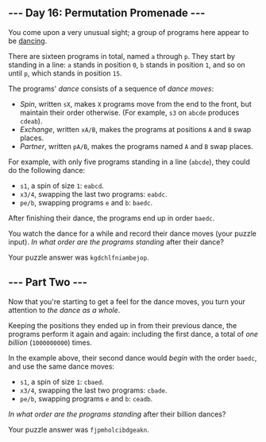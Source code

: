 \-\-\- Day 16: Permutation Promenade ---
----------------------------------------

You come upon a very unusual sight; a group of programs here appear to be [dancing](https://www.youtube.com/watch?v=lyZQPjUT5B4&t=53).

There are sixteen programs in total, named `a` through `p`. They start by standing in a line: `a` stands in position `0`, `b` stands in position `1`, and so on until `p`, which stands in position `15`.

The programs' _dance_ consists of a sequence of _dance moves_:

* _Spin_, written `sX`, makes `X` programs move from the end to the front, but maintain their order otherwise. (For example, `s3` on `abcde` produces `cdeab`).
* _Exchange_, written `xA/B`, makes the programs at positions `A` and `B` swap places.
* _Partner_, written `pA/B`, makes the programs named `A` and `B` swap places.

For example, with only five programs standing in a line (`abcde`), they could do the following dance:

* `s1`, a spin of size `1`: `eabcd`.
* `x3/4`, swapping the last two programs: `eabdc`.
* `pe/b`, swapping programs `e` and `b`: `baedc`.

After finishing their dance, the programs end up in order `baedc`.

You watch the dance for a while and record their dance moves (your puzzle input). _In what order are the programs standing_ after their dance?

Your puzzle answer was `kgdchlfniambejop`.

\-\-\- Part Two ---
-------------------

Now that you're starting to get a feel for the dance moves, you turn your attention to _the dance as a whole_.

Keeping the positions they ended up in from their previous dance, the programs perform it again and again: including the first dance, a total of _one billion_ (`1000000000`) times.

In the example above, their second dance would _begin_ with the order `baedc`, and use the same dance moves:

* `s1`, a spin of size `1`: `cbaed`.
* `x3/4`, swapping the last two programs: `cbade`.
* `pe/b`, swapping programs `e` and `b`: `ceadb`.

_In what order are the programs standing_ after their billion dances?

Your puzzle answer was `fjpmholcibdgeakn`.